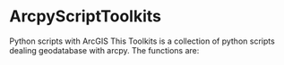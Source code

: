 # ArcpyScriptToolkits
Python scripts with ArcGIS
This Toolkits is a collection of python scripts dealing geodatabase with arcpy.  The functions are:
